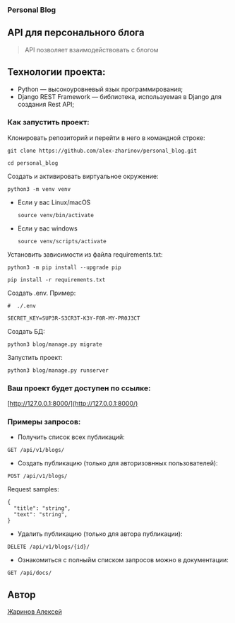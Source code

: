 ### Personal Blog

## API для персонального блога
> API позволяет взаимодействовать с блогом

## Технологии проекта:
- Python — высокоуровневый язык программирования;
- Django REST Framework — библиотека, используемая в Django для создания Rest API;

### Как запустить проект:
Клонировать репозиторий и перейти в него в командной строке:
```
git clone https://github.com/alex-zharinov/personal_blog.git
```
```
cd personal_blog
```
Cоздать и активировать виртуальное окружение:
```
python3 -m venv venv
```
* Если у вас Linux/macOS
    ```
    source venv/bin/activate
    ```
* Если у вас windows
    ```
    source venv/scripts/activate
    ```
Установить зависимости из файла requirements.txt:
```
python3 -m pip install --upgrade pip
```
```
pip install -r requirements.txt
```
Создать .env. Пример:
```
#  ./.env

SECRET_KEY=SUP3R-S3CR3T-K3Y-F0R-MY-PR0J3CT
```
Создать БД:
```
python3 blog/manage.py migrate
```
Запустить проект:
```
python3 blog/manage.py runserver
```

### Ваш проект будет доступен по ссылке:
[http://127.0.0.1:8000/](http://127.0.0.1:8000/)

### Примеры запросов:
- Получить список всех публикаций:
```
GET /api/v1/blogs/
```
- Создать публикацию (только для авторизовнных пользователей):
```
POST /api/v1/blogs/
```
Request samples:
```
{
  "title": "string",
  "text": "string",
}
```
- Удалить публикацию (только для автора публикации):
```
DELETE /api/v1/blogs/{id}/
```
- Ознакомиться с полныйм списком запросов можно в документации:
```
GET /api/docs/
```

## Автор
[Жаринов Алексей](https://github.com/alex-zharinov)
